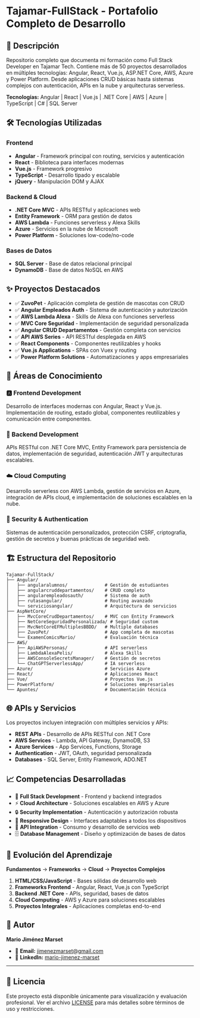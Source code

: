 # Tajamar-FullStack - Portafolio Completo de Desarrollo

## 🚀 Descripción

Repositorio completo que documenta mi formación como Full Stack Developer en Tajamar Tech. Contiene más de 50 proyectos desarrollados en múltiples tecnologías: Angular, React, Vue.js, ASP.NET Core, AWS, Azure y Power Platform. Desde aplicaciones CRUD básicas hasta sistemas complejos con autenticación, APIs en la nube y arquitecturas serverless.

**Tecnologías:** Angular | React | Vue.js | .NET Core | AWS | Azure | TypeScript | C# | SQL Server

## 🛠️ Tecnologías Utilizadas

### Frontend
- **Angular** - Framework principal con routing, servicios y autenticación
- **React** - Biblioteca para interfaces modernas
- **Vue.js** - Framework progresivo
- **TypeScript** - Desarrollo tipado y escalable
- **jQuery** - Manipulación DOM y AJAX

### Backend & Cloud
- **.NET Core MVC** - APIs RESTful y aplicaciones web
- **Entity Framework** - ORM para gestión de datos
- **AWS Lambda** - Funciones serverless y Alexa Skills
- **Azure** - Servicios en la nube de Microsoft
- **Power Platform** - Soluciones low-code/no-code

### Bases de Datos
- **SQL Server** - Base de datos relacional principal
- **DynamoDB** - Base de datos NoSQL en AWS

## ✨ Proyectos Destacados

- ✅ **ZuvoPet** - Aplicación completa de gestión de mascotas con CRUD
- ✅ **Angular Empleados Auth** - Sistema de autenticación y autorización
- ✅ **AWS Lambda Alexa** - Skills de Alexa con funciones serverless
- ✅ **MVC Core Seguridad** - Implementación de seguridad personalizada
- ✅ **Angular CRUD Departamentos** - Gestión completa con servicios
- ✅ **API AWS Series** - API RESTful desplegada en AWS
- ✅ **React Components** - Componentes reutilizables y hooks
- ✅ **Vue.js Applications** - SPAs con Vuex y routing
- ✅ **Power Platform Solutions** - Automatizaciones y apps empresariales

## 📱 Áreas de Conocimiento

### 🅰️ Frontend Development
Desarrollo de interfaces modernas con Angular, React y Vue.js. Implementación de routing, estado global, componentes reutilizables y comunicación entre componentes.

### 🔧 Backend Development
APIs RESTful con .NET Core MVC, Entity Framework para persistencia de datos, implementación de seguridad, autenticación JWT y arquitecturas escalables.

### ☁️ Cloud Computing
Desarrollo serverless con AWS Lambda, gestión de servicios en Azure, integración de APIs cloud, e implementación de soluciones escalables en la nube.

### 🔐 Security & Authentication
Sistemas de autenticación personalizados, protección CSRF, criptografía, gestión de secretos y buenas prácticas de seguridad web.

## 🏗️ Estructura del Repositorio

```
Tajamar-FullStack/
├── Angular/
│   ├── angularalumnos/              # Gestión de estudiantes
│   ├── angularcruddepartamentos/    # CRUD completo
│   ├── angularempleadosauth/        # Sistema de auth
│   ├── rutasangular/                # Routing avanzado
│   └── serviciosangular/            # Arquitectura de servicios
├── AspNetCore/
│   ├── MvcCoreCrudDepartamentos/    # MVC con Entity Framework
│   ├── NetCoreSeguridadPersonalizada/ # Seguridad custom
│   ├── MvcNetCoreEFMultiplesBBDD/   # Multiple databases
│   ├── ZuvoPet/                     # App completa de mascotas
│   └── ExamenComicsMario/           # Evaluación técnica
├── AWS/
│   ├── ApiAWSPersonas/              # API serverless
│   ├── LambdaAlexaPelis/            # Alexa Skills
│   ├── AWSConsoleSecretsManager/    # Gestión de secretos
│   └── ChatGPTServerlessApp/        # IA serverless
├── Azure/                           # Servicios Azure
├── React/                           # Aplicaciones React
├── Vue/                             # Proyectos Vue.js
├── PowerPlatform/                   # Soluciones empresariales
└── Apuntes/                         # Documentación técnica
```

## 🌐 APIs y Servicios

Los proyectos incluyen integración con múltiples servicios y APIs:

- **REST APIs** - Desarrollo de APIs RESTful con .NET Core
- **AWS Services** - Lambda, API Gateway, DynamoDB, S3
- **Azure Services** - App Services, Functions, Storage
- **Authentication** - JWT, OAuth, seguridad personalizada
- **Databases** - SQL Server, Entity Framework, ADO.NET

## 📈 Competencias Desarrolladas

- 🎯 **Full Stack Development** - Frontend y backend integrados
- ⚡ **Cloud Architecture** - Soluciones escalables en AWS y Azure
- 🔒 **Security Implementation** - Autenticación y autorización robusta
- 📱 **Responsive Design** - Interfaces adaptables a todos los dispositivos
- 🔄 **API Integration** - Consumo y desarrollo de servicios web
- 🗄️ **Database Management** - Diseño y optimización de bases de datos

## 🔄 Evolución del Aprendizaje

**Fundamentos** → **Frameworks** → **Cloud** → **Proyectos Complejos**

1. **HTML/CSS/JavaScript** - Bases sólidas de desarrollo web
2. **Frameworks Frontend** - Angular, React, Vue.js con TypeScript
3. **Backend .NET Core** - APIs, seguridad, bases de datos
4. **Cloud Computing** - AWS y Azure para soluciones escalables
5. **Proyectos Integrales** - Aplicaciones completas end-to-end

## 🎯 Autor

**Mario Jiménez Marset**
- 📧 **Email:** [jimenezmarset@gmail.com](mailto:jimenezmarset@gmail.com)
- 💼 **LinkedIn:** [mario-jimenez-marset](https://www.linkedin.com/in/mario-jimenez-marset)

---

## 📄 Licencia

Este proyecto está disponible únicamente para visualización y evaluación profesional. Ver el archivo [LICENSE](LICENSE) para más detalles sobre términos de uso y restricciones.
